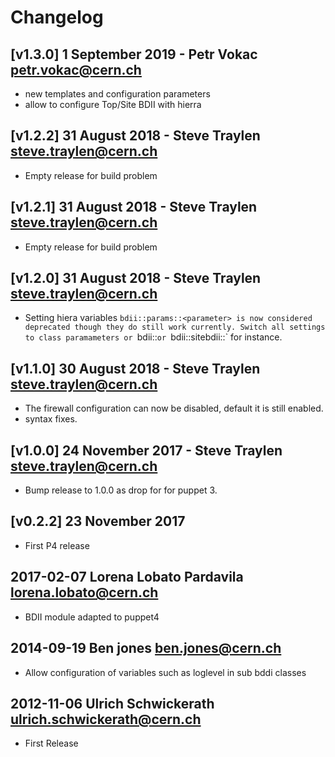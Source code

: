 # Changelog

## [v1.3.0] 1 September 2019 - Petr Vokac <petr.vokac@cern.ch>
- new templates and configuration parameters
- allow to configure Top/Site BDII with hierra

## [v1.2.2] 31 August 2018 - Steve Traylen <steve.traylen@cern.ch>
- Empty release for build problem

## [v1.2.1] 31 August 2018 - Steve Traylen <steve.traylen@cern.ch>
- Empty release for build problem

## [v1.2.0] 31 August 2018 - Steve Traylen <steve.traylen@cern.ch>

- Setting hiera variables `bdii::params::<parameter> is now considered deprecated
  though they do still work currently.
  Switch all settings to class paramameters or `bdii::<paramater>` or 
  `bdii::sitebdii::<parameter>` for instance.

## [v1.1.0] 30 August 2018 - Steve Traylen <steve.traylen@cern.ch>

- The firewall configuration can now be disabled, default it is 
  still enabled.
- syntax fixes.

## [v1.0.0] 24 November 2017 - Steve Traylen <steve.traylen@cern.ch>

- Bump release to 1.0.0 as drop for for puppet 3.

## [v0.2.2] 23 November 2017

- First P4 release

## 2017-02-07 Lorena Lobato Pardavila <lorena.lobato@cern.ch>

- BDII module adapted to puppet4

## 2014-09-19 Ben jones <ben.jones@cern.ch>

- Allow configuration of variables such as loglevel in sub bddi classes

## 2012-11-06 Ulrich Schwickerath <ulrich.schwickerath@cern.ch>

- First Release

